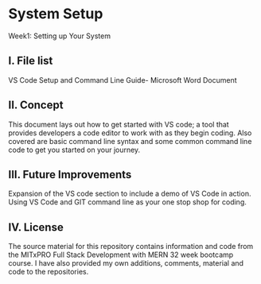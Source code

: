 # System Setup
Week1: Setting up Your System

I. File list
------------
VS Code Setup and Command Line Guide-  Microsoft Word Document

II. Concept
----------
This document lays out how to get started with VS code; a tool that provides developers a code editor to work with as they begin coding.
Also covered are basic command line syntax and some common command line code to get you started on your journey. 

III. Future Improvements
----------
Expansion of the VS code section to include a demo of VS Code in action. Using VS Code and GIT command line as your one stop shop for coding.

IV.  License
----------
The source material for this repository contains information and code from the MITxPRO Full Stack Development with MERN 32 week bootcamp course.
I have also provided my own additions, comments, material and code to the repositories.
